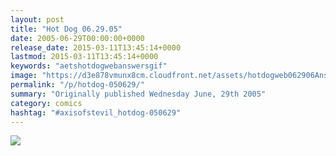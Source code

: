 ```yaml
---
layout: post
title: "Hot Dog 06.29.05"
date: 2005-06-29T00:00:00+0000
release_date: 2015-03-11T13:45:14+0000
lastmod: 2015-03-11T13:45:14+0000
keywords: "aetshotdogwebanswersgif"
image: "https://d3e878vmunx8cm.cloudfront.net/assets/hotdogweb062906Answers.gif"
permalink: "/p/hotdog-050629/"
summary: "Originally published Wednesday June, 29th 2005"
category: comics
hashtag: "#axisofstevil_hotdog-050629"
---
```


![](https://d3e878vmunx8cm.cloudfront.net/assets/hotdogweb062906Answers.gif)
